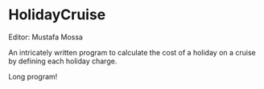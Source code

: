 # HolidayCruise

Editor: Mustafa Mossa

An intricately written program to calculate the cost of a holiday on a cruise by defining each holiday charge.

Long program!
